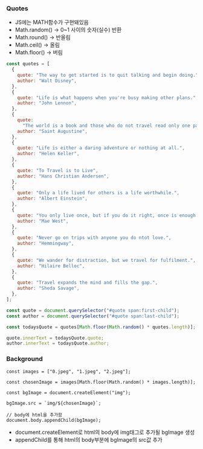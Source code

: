 ### Quotes

- JS에는 MATH함수가 구현돼있음
- Math.random() -> 0~1 사이의 숫자(실수) 반환
- Math.round() -> 반올림
- Math.ceil() -> 올림
- Math.floor() -> 버림

```javascript
const quotes = [
  {
    quote: "The way to get started is to quit talking and begin doing.",
    author: "Walt Disney",
  },
  {
    quote: "Life is what happens when you're busy making other plans.",
    author: "John Lennon",
  },
  {
    quote:
      "The world is a book and those who do not travel read only one page.",
    author: "Saint Augustine",
  },
  {
    quote: "Life is either a daring adventure or nothing at all.",
    author: "Helen Keller",
  },
  {
    quote: "To Travel is to Live",
    author: "Hans Christian Andersen",
  },
  {
    quote: "Only a life lived for others is a life worthwhile.",
    author: "Albert Einstein",
  },
  {
    quote: "You only live once, but if you do it right, once is enough.",
    author: "Mae West",
  },
  {
    quote: "Never go on trips with anyone you do ntot love.",
    author: "Hemmingway",
  },
  {
    quote: "We wander for distraction, but we travel for fulfilment.",
    author: "Hilaire Belloc",
  },
  {
    quote: "Travel expands the mind and fills the gap.",
    author: "Sheda Savage",
  },
];

const quote = document.querySelector("#quote span:first-child");
const author = document.querySelector("#quote span:last-child");

const todaysQuote = quotes[Math.floor(Math.random() * quotes.length)];

quote.innerText = todaysQuote.quote;
author.innerText = todaysQuote.author;
```



### Background

```
const images = ["0.jpeg", "1.jpeg", "2.jpeg"];

const chosenImage = images[Math.floor(Math.random() * images.length)];

const bgImage = document.createElement("img");

bgImage.src = `img/${chosenImage}`;

// body에 html을 추가함
document.body.appendChild(bgImage);
```

- document.createElement로 html의 body에 img태그로 추가될 bgImage 생성
- appendChild를 통해 html의 body부분에 bgImage의 src값 추가
